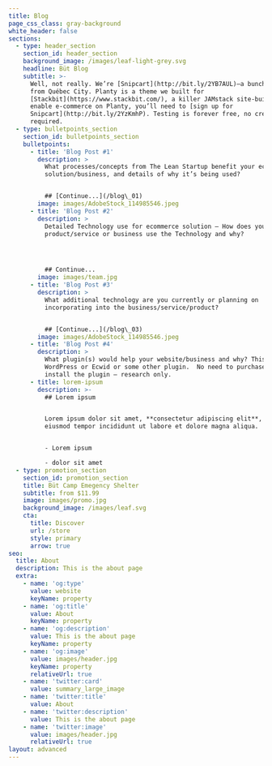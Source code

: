 ```yaml
---
title: Blog
page_css_class: gray-background
white_header: false
sections:
  - type: header_section
    section_id: header_section
    background_image: /images/leaf-light-grey.svg
    headline: Büt Blog
    subtitle: >-
      Well, not really. We’re [Snipcart](http://bit.ly/2YB7AUL)—a bunch of geeks
      from Québec City. Planty is a theme we built for
      [Stackbit](https://www.stackbit.com/), a killer JAMstack site-builder. To
      enable e-commerce on Planty, you’ll need to [sign up for
      Snipcart](http://bit.ly/2YzKmhP). Testing is forever free, no credit card
      required.
  - type: bulletpoints_section
    section_id: bulletpoints_section
    bulletpoints:
      - title: 'Blog Post #1'
        description: >
          What processes/concepts from The Lean Startup benefit your ecommerce
          solution/business, and details of why it’s being used?


          ## [Continue...](/blog\_01)
        image: images/AdobeStock_114985546.jpeg
      - title: 'Blog Post #2'
        description: >
          Detailed Technology use for ecommerce solution – How does your
          product/service or business use the Technology and why?




          ## Continue...
        image: images/team.jpg
      - title: 'Blog Post #3'
        description: >
          What additional technology are you currently or planning on
          incorporating into the business/service/product?


          ## [Continue...](/blog\_03)
        image: images/AdobeStock_114985546.jpeg
      - title: 'Blog Post #4'
        description: >
          What plugin(s) would help your website/business and why? This can be a
          WordPress or Ecwid or some other plugin.  No need to purchase or
          install the plugin – research only.
      - title: lorem-ipsum
        description: >-
          ## Lorem ipsum


          Lorem ipsum dolor sit amet, **consectetur adipiscing elit**, sed do
          eiusmod tempor incididunt ut labore et dolore magna aliqua.


          - Lorem ipsum

          - dolor sit amet
  - type: promotion_section
    section_id: promotion_section
    title: Büt Camp Emegency Shelter
    subtitle: from $11.99
    image: images/promo.jpg
    background_image: /images/leaf.svg
    cta:
      title: Discover
      url: /store
      style: primary
      arrow: true
seo:
  title: About
  description: This is the about page
  extra:
    - name: 'og:type'
      value: website
      keyName: property
    - name: 'og:title'
      value: About
      keyName: property
    - name: 'og:description'
      value: This is the about page
      keyName: property
    - name: 'og:image'
      value: images/header.jpg
      keyName: property
      relativeUrl: true
    - name: 'twitter:card'
      value: summary_large_image
    - name: 'twitter:title'
      value: About
    - name: 'twitter:description'
      value: This is the about page
    - name: 'twitter:image'
      value: images/header.jpg
      relativeUrl: true
layout: advanced
---
```

